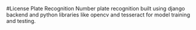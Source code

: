 #License Plate Recognition
Number plate recognition built using django backend and python libraries like opencv and tesseract for model training and testing.

